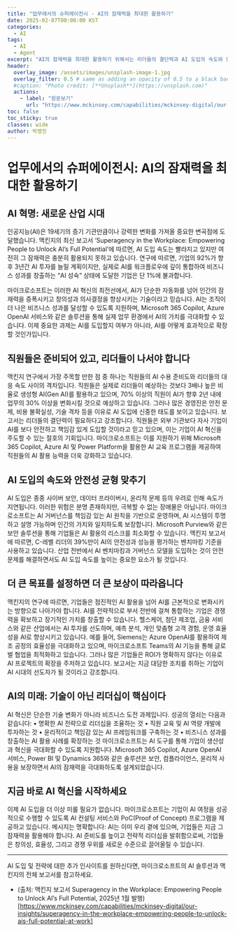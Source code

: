 ```yaml
---
title: "업무에서의 슈퍼에이전시 - AI의 잠재력을 최대한 활용하기"
date: 2025-02-07T00:00:00 KST
categories:
  - AI
tags:
  - AI
  - Agent
excerpt: "AI의 잠재력을 최대한 활용하기 위해서는 리더들의 결단력과 AI 도입의 속도와 안전성의 균형이 필요합니다."
header:
  overlay_image: /assets/images/unsplash-image-1.jpg
  overlay_filter: 0.5 # same as adding an opacity of 0.5 to a black background
  #caption: "Photo credit: [**Unsplash**](https://unsplash.com)"
  actions:
    - label: "원문보기"
      url: "https://www.mckinsey.com/capabilities/mckinsey-digital/our-insights/superagency-in-the-workplace-empowering-people-to-unlock-ais-full-potential-at-work"
toc: false
toc_sticky: true
classes: wide
author: 박영진
---
```


# 업무에서의 슈퍼에이전시: AI의 잠재력을 최대한 활용하기

## AI 혁명: 새로운 산업 시대

인공지능(AI)은 19세기의 증기 기관만큼이나 강력한 변화를 가져올 중요한 변곡점에 도달했습니다. 맥킨지의 최신 보고서 ‘Superagency in the Workplace: Empowering People to Unlock AI’s Full Potential’에 따르면, AI 도입 속도는 빨라지고 있지만 여전히 그 잠재력은 충분히 활용되지 못하고 있습니다. 연구에 따르면, 기업의 92%가 향후 3년간 AI 투자를 늘릴 계획이지만, 실제로 AI를 워크플로우에 깊이 통합하여 비즈니스 성과를 창출하는 “AI 성숙” 상태에 도달한 기업은 단 1%에 불과합니다.

마이크로소프트는 이러한 AI 혁신의 최전선에서, AI가 단순한 자동화를 넘어 인간의 잠재력을 증폭시키고 창의성과 의사결정을 향상시키는 기술이라고 믿습니다. AI는 조직이 더 나은 비즈니스 성과를 달성할 수 있도록 지원하며, Microsoft 365 Copilot, Azure OpenAI 서비스와 같은 솔루션을 통해 실제 업무 환경에서 AI의 가치를 극대화할 수 있습니다. 이제 중요한 과제는 AI를 도입할지 여부가 아니라, AI를 어떻게 효과적으로 확장할 것인가입니다.

## 직원들은 준비되어 있고, 리더들이 나서야 합니다

맥킨지 연구에서 가장 주목할 만한 점 중 하나는 직원들의 AI 수용 준비도와 리더들의 대응 속도 사이의 격차입니다. 직원들은 실제로 리더들이 예상하는 것보다 3배나 높은 비율로 생성형 AI(Gen AI)를 활용하고 있으며, 70% 이상의 직원이 AI가 향후 2년 내에 업무의 30% 이상을 변화시킬 것으로 예상하고 있습니다. 그러나 많은 경영진은 안전 문제, 비용 불확실성, 기술 격차 등을 이유로 AI 도입에 신중한 태도를 보이고 있습니다.
보고서는 리더들의 결단력이 필요하다고 강조합니다. 직원들은 외부 기관보다 자사 기업이 AI를 보다 안전하고 책임감 있게 도입할 것이라고 믿고 있으며, 이는 기업이 AI 혁신을 주도할 수 있는 절호의 기회입니다. 마이크로소프트는 이를 지원하기 위해 Microsoft 
365 Copilot, Azure AI 및 Power Platform을 활용한 AI 교육 프로그램을 제공하여 직원들의 AI 활용 능력을 더욱 강화하고 있습니다.

## AI 도입의 속도와 안전성 균형 맞추기

AI 도입은 종종 사이버 보안, 데이터 프라이버시, 윤리적 문제 등의 우려로 인해 속도가 지연됩니다. 이러한 위험은 분명 존재하지만, 극복할 수 없는 장애물은 아닙니다. 마이크로소프트는 AI 거버넌스를 책임감 있는 AI 원칙을 기반으로 운영하며, AI 시스템이 투명하고 설명 가능하며 인간의 가치와 일치하도록 보장합니다. Microsoft Purview와 같은 보안 솔루션을 통해 기업들은 AI 활용의 리스크를 최소화할 수 있습니다.
맥킨지 보고서에 따르면, C-레벨 리더의 39%만이 AI의 안전성과 성능을 평가하는 벤치마킹 기준을 사용하고 있습니다. 산업 전반에서 AI 벤치마킹과 거버넌스 모델을 도입하는 것이 안전 문제를 해결하면서도 AI 도입 속도를 높이는 중요한 요소가 될 것입니다.

## 더 큰 목표를 설정하면 더 큰 보상이 따라옵니다

맥킨지의 연구에 따르면, 기업들은 점진적인 AI 활용을 넘어 AI를 근본적으로 변화시키는 방향으로 나아가야 합니다. AI를 전략적으로 부서 전반에 걸쳐 통합하는 기업은 경쟁력을 확보하고 장기적인 가치를 창출할 수 있습니다.
헬스케어, 첨단 제조업, 금융 서비스와 같은 산업에서는 AI 투자를 선도하며, 예측 분석, 개인 맞춤형 고객 경험, 운영 효율성을 AI로 향상시키고 있습니다. 예를 들어, Siemens는 Azure OpenAI를 활용하여 제조 공정의 효율성을 극대화하고 있으며, 마이크로소프트 Teams의 AI 기능을 통해 글로벌 협업을 최적화하고 있습니다. 그러나 많은 기업들은 ROI가 명확하지 않다는 이유로 AI 프로젝트의 확장을 주저하고 있습니다. 보고서는 지금 대담한 조치를 취하는 기업이 AI 시대의 선도자가 될 것이라고 강조합니다.

## AI의 미래: 기술이 아닌 리더십이 핵심이다

AI 혁신은 단순한 기술 변화가 아니라 비즈니스 도전 과제입니다. 성공의 열쇠는 다음과 같습니다:
•	명확한 AI 전략으로 리더십을 조율하는 것
•	직원 교육 및 AI 역량 개발에 투자하는 것
•	윤리적이고 책임감 있는 AI 프레임워크를 구축하는 것
•	비즈니스 성과를 창출하는 AI 활용 사례를 확장하는 것
마이크로소프트는 AI 도구를 통해 기업이 생산성과 혁신을 극대화할 수 있도록 지원합니다. Microsoft 365 Copilot, Azure OpenAI 서비스, Power BI 및 Dynamics 365와 같은 솔루션은 보안, 컴플라이언스, 윤리적 사용을 보장하면서 AI의 잠재력을 극대화하도록 설계되었습니다.

## 지금 바로 AI 혁신을 시작하세요

이제 AI 도입을 더 이상 미룰 필요가 없습니다. 마이크로소프트는 기업이 AI 여정을 성공적으로 수행할 수 있도록 AI 컨설팅 서비스와 PoC(Proof of Concept) 프로그램을 제공하고 있습니다.
메시지는 명확합니다: AI는 이미 우리 곁에 있으며, 기업들은 지금 그 잠재력을 활용해야 합니다. AI 준비도를 높이고 전략적 리더십을 발휘함으로써, 기업들은 창의성, 효율성, 그리고 경쟁 우위를 새로운 수준으로 끌어올릴 수 있습니다.

---

AI 도입 및 전략에 대한 추가 인사이트를 원하신다면, 마이크로소프트의 AI 솔루션과 맥킨지의 전체 보고서를 참고하세요.
- (출처: 맥킨지 보고서 Superagency in the Workplace: Empowering People to Unlock AI’s Full Potential, 2025년 1월 발행)[https://www.mckinsey.com/capabilities/mckinsey-digital/our-insights/superagency-in-the-workplace-empowering-people-to-unlock-ais-full-potential-at-work]
